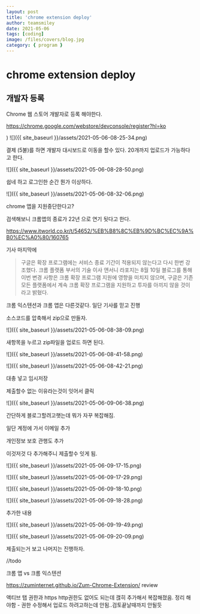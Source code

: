```yaml
---
layout: post
title: 'chrome extension deploy'
author: teamsmiley
date: 2021-05-06
tags: [coding]
image: /files/covers/blog.jpg
category: { program }
---
```


# chrome extension deploy

## 개발자 등록

Chrome 웹 스토어 개발자로 등록 해야한다.

<https://chrome.google.com/webstore/devconsole/register?hl=ko>

)
![]({{ site_baseurl }}/assets/2021-05-06-08-25-34.png)

결제 (5불)를 하면 개발자 대시보드로 이동을 할수 있다. 20개까지 업로드가 가능하다고 한다.

![]({{ site_baseurl }}/assets/2021-05-06-08-28-50.png)

쉽네 하고 로그인한 순간 뭔가 이상하다.

![]({{ site_baseurl }}/assets/2021-05-06-08-32-06.png)

chrome 앱을 지원중단한다고?

검색해보니 크롬앱의 종료가 22년 으로 연기 됫다고 한다.

<https://www.itworld.co.kr/t/54652/%EB%B8%8C%EB%9D%BC%EC%9A%B0%EC%A0%80/160765>

기사 마지막에

> 구글은 확장 프로그램에는 서비스 종료 기간이 적용되지 않는다고 다시 한번 강조했다. 크롬 플랫폼 부서의 기술 이사 앤서니 라포지는 8월 10일 블로그를 통해 이번 변경 사항은 크롬 확장 프로그램 지원에 영향을 미치지 않으며, 구글은 기존 모든 플랫폼에서 계속 크롬 확장 프로그램을 지원하고 투자를 아끼지 않을 것이라고 밝혔다.

크롬 익스텐션과 크롬 앱은 다른것같다. 일단 기사를 믿고 진행

소스코드를 압축해서 zip으로 만들자.

![]({{ site_baseurl }}/assets/2021-05-06-08-38-09.png)

새항목을 누르고 zip파일을 업로드 하면 된다.

![]({{ site_baseurl }}/assets/2021-05-06-08-41-58.png)

![]({{ site_baseurl }}/assets/2021-05-06-08-42-21.png)

대충 넣고 임시저장

제출할수 없는 이유라는것이 잇어서 클릭

![]({{ site_baseurl }}/assets/2021-05-06-09-06-38.png)

간단하게 블로그할려고햇는데 뭐가 자꾸 복잡해짐.

일단 계정에 가서 이메일 추가

개인정보 보호 관행도 추가

이것저것 다 추가해주니 제출할수 잇게 됨.

![]({{ site_baseurl }}/assets/2021-05-06-09-17-15.png)

![]({{ site_baseurl }}/assets/2021-05-06-09-17-29.png)

![]({{ site_baseurl }}/assets/2021-05-06-09-18-10.png)

![]({{ site_baseurl }}/assets/2021-05-06-09-18-28.png)

추가한 내용

![]({{ site_baseurl }}/assets/2021-05-06-09-19-49.png)

![]({{ site_baseurl }}/assets/2021-05-06-09-20-09.png)

제출되는거 보고 나머지는 진행하자.

//todo

크롬 앱 vs 크롬 익스텐션

https://zuminternet.github.io/Zum-Chrome-Extension/ review

액티브 탭 권한과 https http권한도 없어도 되는데 괞히 추가해서 복잡해졌음. 정리 해야함 - 권한 수정해서 업로드 하려고하는데 안됨..검토끝날때까지 안될듯

